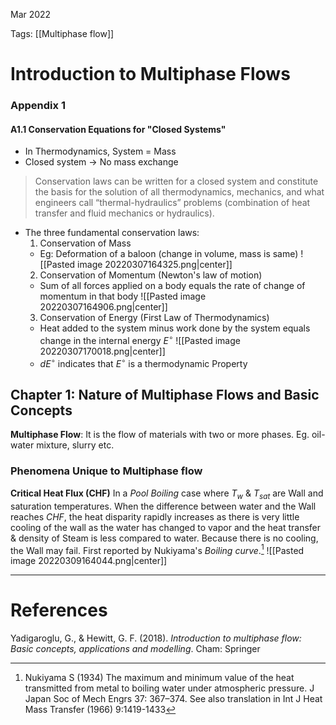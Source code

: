 Mar 2022
    

Tags: [[Multiphase flow]]

# Introduction to Multiphase Flows
### Appendix 1
#### A1.1 Conservation Equations for "Closed Systems"
- In Thermodynamics, System = Mass  
- Closed system $\rightarrow$ No mass exchange 
> Conservation laws can be written for a closed system and constitute the basis for the solution of all thermodynamics, mechanics, and what engineers call “thermal-hydraulics” problems (combination of heat transfer and fluid mechanics or hydraulics).
- The three fundamental conservation laws:
  1. Conservation of Mass
    - Eg: Deformation of a baloon (change in volume, mass is same)
  ![[Pasted image 20220307164325.png|center]]
  2. Conservation of Momentum (Newton's law of motion)
    - Sum of all forces applied on a body equals the rate of change of momentum in that body 
    ![[Pasted image 20220307164906.png|center]]  
  3. Conservation of Energy (First Law of Thermodynamics)
    -  Heat added to the system minus work done by the system equals change in the internal energy $E^\circ$ 
    ![[Pasted image 20220307170018.png|center]]   
    - $dE^\circ$ indicates that $E^\circ$ is a thermodynamic Property 
## Chapter 1: Nature of Multiphase Flows and Basic Concepts
**Multiphase Flow**: It is the flow of materials with two or more phases. Eg. oil-water mixture, slurry etc. 

### Phenomena Unique to Multiphase flow
**Critical Heat Flux (CHF)**
In a *Pool Boiling* case where $T_w$ & $T_{sat}$ are Wall and saturation temperatures. 
When the difference between water and the Wall reaches *CHF*, the heat disparity rapidly increases as there is very little cooling of the wall as the water has changed to vapor and the heat transfer & density of Steam is less compared to water. Because there is no cooling, the Wall may fail. 
First reported by Nukiyama's *Boiling curve*.[^1] 
![[Pasted image 20220309164044.png|center]]







---
# References
Yadigaroglu, G., & Hewitt, G. F. (2018). _Introduction to multiphase flow: Basic concepts, applications and modelling_. Cham: Springer

[^1]: Nukiyama S (1934) The maximum and minimum value of the heat transmitted from metal to boiling water under atmospheric pressure. J Japan Soc of Mech Engrs 37: 367–374. See also translation in Int J Heat Mass Transfer (1966) 9:1419-1433

